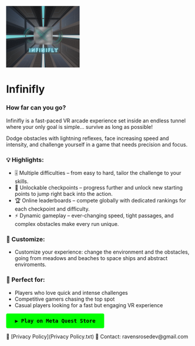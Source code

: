<img src="logo.png" alt="Logo" width="200"/>

# Infinifly

<h3>How far can you go?</h3>
<p>Infinifly is a fast-paced VR arcade experience set inside an endless tunnel where your only goal is simple… survive as long as possible!</p>
<p>Dodge obstacles with lightning reflexes, face increasing speed and intensity, and challenge yourself in a game that needs precision and focus.</p>
<h3>💡 Highlights:</h3>
<ul>
 <li>🎚 Multiple difficulties – from easy to hard, tailor the challenge to your skills.</li>
 <li>🏁 Unlockable checkpoints – progress further and unlock new starting points to jump right back into the action.</li>
 <li>🏆 Online leaderboards – compete globally with dedicated rankings for each checkpoint and difficulty.</li>
 <li>⚡ Dynamic gameplay – ever-changing speed, tight passages, and complex obstacles make every run unique.</li>
 </ul>
<h3>🎨 Customize:</h3>
<ul>
 <li>Customize your experience: change the environment and the obstacles, going from meadows and beaches to space ships and abstract enviroments.</li>
</ul>
<h3>🔁 Perfect for:</h3>
<ul>
 <li>Players who love quick and intense challenges</li>
 <li>Competitive gamers chasing the top spot</li>
 <li>Casual players looking for a fast but engaging VR experience</li>
</ul>
<p>
<a href="https://www.meta.com/experiences/vr/1234567890" target="_blank" style="
    display: inline-block;
    background-color: #00ff00;
    color: black;
    padding: 12px 24px;
    font-weight: bold;
    border-radius: 4px;
    text-decoration: none;
    font-family: monospace;
 ">
    ▶️ Play on Meta Quest Store
 </a>
</p>
📜 [Privacy Policy](Privacy Policy.txt)  
📧 Contact: ravensrosedev@gmail.com
